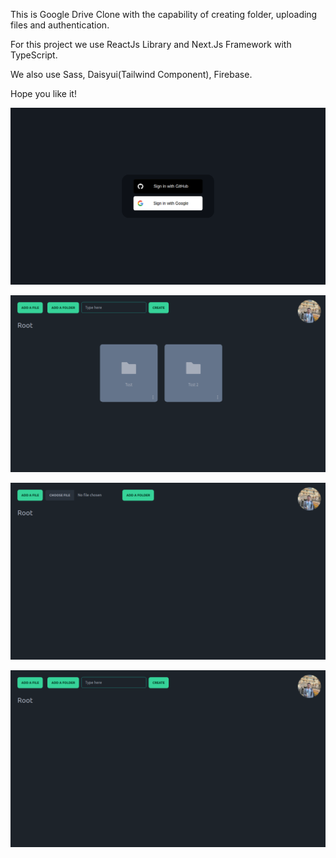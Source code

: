 This is Google Drive Clone with the capability of creating folder, uploading files and authentication.

For this project we use ReactJs Library and Next.Js Framework with TypeScript. 

We also use Sass, Daisyui(Tailwind Component), Firebase.

Hope you like it!

![Auth](./public/Auth.png)

![HomePage](./public/Home.png)

![AddFile](./public/AddFile.png)

![AddFolder](./public/AddFolder.png)


